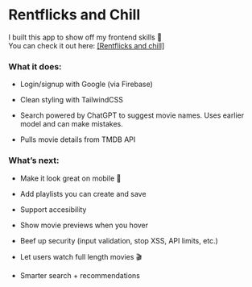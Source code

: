 # Rentflicks and Chill

I built this app to show off my frontend skills 🚀  
You can check it out here: [\[Rentflicks and chill\]](https://nflixandchilll.web.app)

### What it does:

-   Login/signup with Google (via Firebase)
    
-   Clean styling with TailwindCSS
    
-   Search powered by ChatGPT to suggest movie names. Uses earlier model and can make mistakes.
    
-   Pulls movie details from TMDB API
    

### What’s next:

-   Make it look great on mobile 📱
    
-   Add playlists you can create and save

-   Support accesibility
    
-   Show movie previews when you hover
    
-   Beef up security (input validation, stop XSS, API limits, etc.)
    
-   Let users watch full length movies 🎬
    
-   Smarter search + recommendations